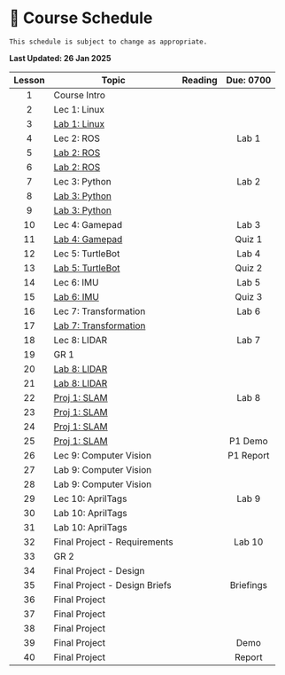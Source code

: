 # 📆 Course Schedule

```{note} 
This schedule is subject to change as appropriate.
```

**Last Updated: 26 Jan 2025**

|Lesson|                  Topic                   |Reading|Due: 0700|
|:----:|------------------------------------------|:-----:|:-------:|
| 1    |Course Intro                              |       |         |
| 2    |Lec 1: Linux                              |       |         |
| 3    |[Lab 1: Linux](Labs/Lab1_Linux.md)        |       |         |
| 4    |Lec 2: ROS                                |       |Lab 1    |
| 5    |[Lab 2: ROS](Labs/Lab2_ROS.md)            |       |         |
| 6    |[Lab 2: ROS](Labs/Lab2_ROS.md)            |       |         |
| 7    |Lec 3: Python                             |       |Lab 2    |
| 8    |[Lab 3: Python](Labs/Lab3_Python.md)      |       |         |
| 9    |[Lab 3: Python](Labs/Lab3_Python.md)      |       |         |
| 10   |Lec 4: Gamepad                            |       |Lab 3    |
| 11   |[Lab 4: Gamepad](Labs/Lab4_Gamepad.md)    |       |Quiz 1   |
| 12   |Lec 5: TurtleBot                          |       |Lab 4    |
| 13   |[Lab 5: TurtleBot](Labs/Lab5_TurtleBot.md)|       |Quiz 2   |
| 14   |Lec 6: IMU                                |       |Lab 5    |
| 15   |[Lab 6: IMU](Labs/Lab6_IMU.md)            |       |Quiz 3   |
| 16   |Lec 7: Transformation                     |       |Lab 6    |
| 17   |[Lab 7: Transformation](Labs/Lab7_TF.md)  |       |         |
| 18   |Lec 8: LIDAR                              |       |Lab 7    |
| 19   |GR 1                                      |       |         |
| 20   |[Lab 8: LIDAR](Labs/Lab8_LIDAR.md)        |       |         |
| 21   |[Lab 8: LIDAR](Labs/Lab8_LIDAR.md)        |       |         |
| 22   |[Proj 1: SLAM](Labs/Proj1_SLAM.md)        |       |Lab 8    |
| 23   |[Proj 1: SLAM](Labs/Proj1_SLAM.md)        |       |         |
| 24   |[Proj 1: SLAM](Labs/Proj1_SLAM.md)        |       |         |
| 25   |[Proj 1: SLAM](Labs/Proj1_SLAM.md)        |       |P1 Demo  |
| 26   |Lec 9: Computer Vision                    |       |P1 Report|
| 27   |Lab 9: Computer Vision                    |       |         |
| 28   |Lab 9: Computer Vision                    |       |         |
| 29   |Lec 10: AprilTags                         |       |Lab 9    |
| 30   |Lab 10: AprilTags                         |       |         |
| 31   |Lab 10: AprilTags                         |       |         | 
| 32   |Final Project - Requirements              |       |Lab 10   |
| 33   |GR 2                                      |       |         |
| 34   |Final Project - Design                    |       |         |
| 35   |Final Project - Design Briefs             |       |Briefings|
| 36   |Final Project                             |       |         |
| 37   |Final Project                             |       |         |
| 38   |Final Project                             |       |         |
| 39   |Final Project                             |       |Demo     |
| 40   |Final Project                             |       |Report   |